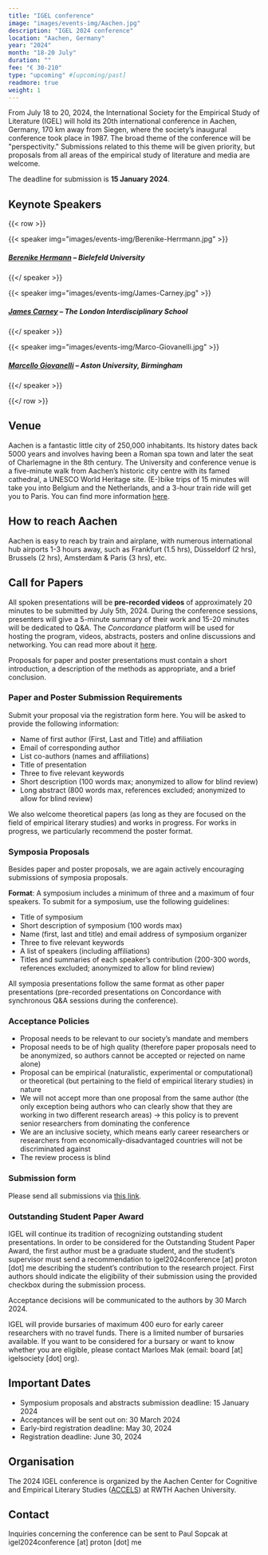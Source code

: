 ```yaml
---
title: "IGEL conference"
image: "images/events-img/Aachen.jpg"
description: "IGEL 2024 conference"
location: "Aachen, Germany"
year: "2024"
month: "18-20 July"
duration: ""
fee: "€ 30-210"
type: "upcoming" #[upcoming/past]
readmore: true
weight: 1
---
```


From July 18 to 20, 2024, the International Society for the Empirical Study of Literature (IGEL) will hold its 20th international conference in Aachen, Germany, 170 km away from Siegen, where the society’s inaugural conference took place in 1987. The broad theme of the conference will be "perspectivity." Submissions related to this theme will be given priority, but proposals from all areas of the empirical study of literature and media are welcome.  

The deadline for submission is **15 January 2024**.

## Keynote Speakers

{{< row >}}

{{< speaker img="images/events-img/Berenike-Herrmann.jpg" >}}
##### [Berenike Hermann](https://www.uni-bielefeld.de/fakultaeten/linguistik-literaturwissenschaft/personen/berenike-herrmann/) – Bielefeld University

{{</ speaker >}}

{{< speaker img="images/events-img/James-Carney.jpg" >}}
##### [James Carney](https://texturejc.github.io/carney_profile/) – The London Interdisciplinary School

{{</ speaker >}}

{{< speaker img="images/events-img/Marco-Giovanelli.jpg" >}}
##### [Marcello Giovanelli](https://research.aston.ac.uk/en/persons/marcello-giovanelli) – Aston University, Birmingham

{{</ speaker >}}

{{</ row >}}

## Venue

Aachen is a fantastic little city of 250,000 inhabitants. Its history dates back 5000 years and involves having been a Roman spa town and later the seat of Charlemagne in the 8th century. The University and conference venue is a five-minute walk from Aachen’s historic city centre with its famed cathedral, a UNESCO World Heritage site. (E-)bike trips of 15 minutes will take you into Belgium and the Netherlands, and a 3-hour train ride will get you to Paris. You can find more information [here](https://www.aachen-tourismus.de/en/). 

## How to reach Aachen

Aachen is easy to reach by train and airplane, with numerous international hub airports 1-3 hours away, such as Frankfurt (1.5 hrs), Düsseldorf (2 hrs), Brussels (2 hrs), Amsterdam & Paris (3 hrs), etc.

## Call for Papers

All spoken presentations will be **pre-recorded videos** of approximately 20 minutes to be submitted by July 5th, 2024. During the conference sessions, presenters will give a 5-minute summary of their work and 15-20 minutes will be dedicated to Q&A. The *Concordance* platform will be used for hosting the program, videos, abstracts, posters and online discussions and networking. You can read more about it [here](https://igelsociety.org/concordance/). 

Proposals for paper and poster presentations must contain a short introduction, a description of the methods as appropriate, and a brief conclusion. 

### Paper and Poster Submission Requirements

Submit your proposal via the registration form here. You will be asked to provide the following information: 
- Name of first author (First, Last and Title) and affiliation 
- Email of corresponding author 
- List co-authors (names and affiliations) 
- Title of presentation 
- Three to five relevant keywords 
- Short description (100 words max; anonymized to allow for blind review)
- Long abstract (800 words max, references excluded; anonymized to allow for blind review) 

We also welcome theoretical papers (as long as they are focused on the field of empirical literary studies) and works in progress. For works in progress, we particularly recommend the poster format. 

### Symposia Proposals

Besides paper and poster proposals, we are again actively encouraging submissions of symposia proposals.

**Format**: A symposium includes a minimum of three and a maximum of four speakers. To submit for a symposium, use the following guidelines: 
- Title of symposium 
- Short description of symposium (100 words max)
- Name (first, last and title) and email address of symposium organizer
- Three to five relevant keywords
- A list of speakers (including affiliations)
- Titles and summaries of each speaker’s contribution (200-300 words, references excluded; anonymized to allow for blind review)

All symposia presentations follow the same format as other paper presentations (pre-recorded presentations on Concordance with synchronous Q&A sessions during the conference).

### Acceptance Policies

- Proposal needs to be relevant to our society’s mandate and members
- Proposal needs to be of high quality (therefore paper proposals need to be anonymized, so authors cannot be accepted or rejected on name alone)
- Proposal can be empirical (naturalistic, experimental or computational) or theoretical (but pertaining to the field of empirical literary studies) in nature
- We will not accept more than one proposal from the same author (the only exception being authors who can clearly show that they are working in two different research areas) → this policy is to prevent senior researchers from dominating the conference
- We are an inclusive society, which means early career researchers or researchers from economically-disadvantaged countries will not be discriminated against
- The review process is blind

### Submission form

Please send all submissions via [this link](https://forms.gle/eWry8de3i4j2LiFr8).

### Outstanding Student Paper Award

IGEL will continue its tradition of recognizing outstanding student presentations. In order to be considered for the Outstanding Student Paper Award, the first author must be a graduate student, and the student’s supervisor must send a recommendation to igel2024conference [at] proton [dot] me describing the student’s contribution to the research project. First authors should indicate the eligibility of their submission using the provided checkbox during the submission process. 

Acceptance decisions will be communicated to the authors by 30 March 2024.

IGEL will provide bursaries of maximum 400 euro for early career researchers with no travel funds. There is a limited number of bursaries available. If you want to be considered for a bursary or want to know whether you are eligible, please contact Marloes Mak (email: board [at] igelsociety [dot] org).

## Important Dates

- Symposium proposals and abstracts submission deadline: 15 January 2024 
- Acceptances will be sent out on: 30 March 2024 
- Early-bird registration deadline: May 30, 2024
- Registration deadline: June 30, 2024

## Organisation

The 2024 IGEL conference is organized by the Aachen Center for Cognitive and Empirical Literary Studies ([ACCELS](https://www.accels.rwth-aachen.de/cms/~cidrb/ACCELS/?lidx=1)) at RWTH Aachen University.

## Contact 

Inquiries concerning the conference can be sent to Paul Sopcak at igel2024conference [at] proton [dot] me 
